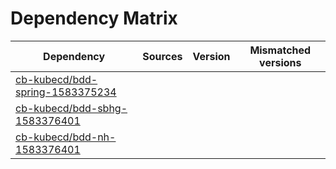 # Dependency Matrix

Dependency | Sources | Version | Mismatched versions
---------- | ------- | ------- | -------------------
[cb-kubecd/bdd-spring-1583375234](https://github.com/cb-kubecd/bdd-spring-1583375234.git) |  | []() | 
[cb-kubecd/bdd-sbhg-1583376401](https://github.com/cb-kubecd/bdd-sbhg-1583376401.git) |  | []() | 
[cb-kubecd/bdd-nh-1583376401](https://github.com/cb-kubecd/bdd-nh-1583376401.git) |  | []() | 
